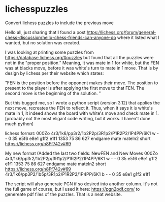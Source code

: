 # lichesspuzzles
Convert lichess puzzles to include the previous move

Hello all, just sharing that I found a post https://lichess.org/forum/general-chess-discussion/hello-chess-friends-can-anyone-do where it listed what I wanted, but no solution was created.  

I was looking at printing some puzzles from https://database.lichess.org/#puzzles but found that all the puzzles were not in the "proper position."  Meaning, it was mate in 1 for white, but the FEN was at blacks move, before it was white's turn to mate in 1 move.  That is by design by lichess per their website which states:

"FEN is the position before the opponent makes their move.
The position to present to the player is after applying the first move to that FEN.
The second move is the beginning of the solution. "

But this bugged me, so I wrote a python script (version 3.12) that applies the next move, recreates the FEN to reflect it.  Thus, when it says it is white's mate in 1, it indeed shows the board with white's move and check mate in 1. [probably not the most eligant code writing, but it works.  I haven't done much python]

lichess format:
000Zo	4r3/1k6/pp3r2/1b2P2p/3R1p2/P1R2P2/1P4PP/6K1 w - - 0 35	e5f6 e8e1 g1f2 e1f1	1353	75	86	627	endgame mate mateIn2 short	https://lichess.org/n8Ff742v#69

My new format (Added the last two fields: NewFEN and New Moves
000Zo	4r3/1k6/pp3r2/1b2P2p/3R1p2/P1R2P2/1P4PP/6K1 w - - 0 35	e5f6 e8e1 g1f2 e1f1	1353	75	86	627	endgame mate mateIn2 short	https://lichess.org/n8Ff742v#69		4r3/1k6/pp3P2/1b5p/3R1p2/P1R2P2/1P4PP/6K1 b - - 0 35	e8e1 g1f2 e1f1

The script will also generate PGN if so desired into another column. It's not the full game of course, but I used it here: https://pgn2pdf.com/  to genereate pdf files of the puzzles. That is a neat website.
